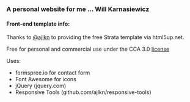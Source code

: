 ### A personal website for me ... Will Karnasiewicz


#### Front-end template info:
Thanks to [@ajlkn](https://twitter.com/ajlkn) to providing the free Strata template via html5up.net.
 
Free for personal and commercial use under the CCA 3.0 [license](https://html5up.net/license)

Uses: 
* formspree.io for contact form
* Font Awesome for icons
* jQuery (jquery.com)
* Responsive Tools (github.com/ajlkn/responsive-tools)
